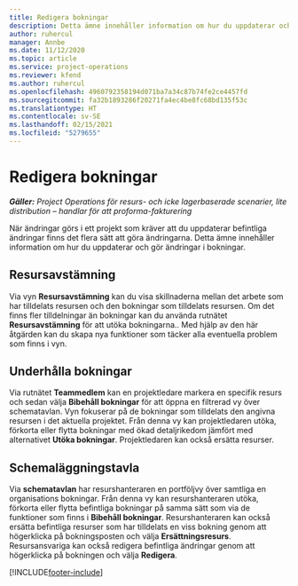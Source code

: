 ```yaml
---
title: Redigera bokningar
description: Detta ämne innehåller information om hur du uppdaterar och gör ändringar i bokningar.
author: ruhercul
manager: Annbe
ms.date: 11/12/2020
ms.topic: article
ms.service: project-operations
ms.reviewer: kfend
ms.author: ruhercul
ms.openlocfilehash: 4960792358194d071ba7a34c87b74fe2ce4457fd
ms.sourcegitcommit: fa32b1893286f20271fa4ec4be8fc68bd135f53c
ms.translationtype: HT
ms.contentlocale: sv-SE
ms.lasthandoff: 02/15/2021
ms.locfileid: "5279655"
---
```

# <a name="edit-bookings"></a>Redigera bokningar

_**Gäller:** Project Operations för resurs- och icke lagerbaserade scenarier, lite distribution – handlar för att proforma-fakturering_


När ändringar görs i ett projekt som kräver att du uppdaterar befintliga ändringar finns det flera sätt att göra ändringarna. Detta ämne innehåller information om hur du uppdaterar och gör ändringar i bokningar.

## <a name="resource-reconciliation"></a>Resursavstämning

Via vyn **Resursavstämning** kan du visa skillnaderna mellan det arbete som har tilldelats resursen och den bokningar som tilldelats resursen. Om det finns fler tilldelningar än bokningar kan du använda rutnätet **Resursavstämning** för att utöka bokningarna.. Med hjälp av den här åtgärden kan du skapa nya funktioner som täcker alla eventuella problem som finns i vyn.

## <a name="maintain-bookings"></a>Underhålla bokningar

Via rutnätet **Teammedlem** kan en projektledare markera en specifik resurs och sedan välja **Bibehåll bokningar** för att öppna en filtrerad vy över schematavlan. Vyn fokuserar på de bokningar som tilldelats den angivna resursen i det aktuella projektet. Från denna vy kan projektledaren utöka, förkorta eller flytta bokningar med ökad detaljrikedom jämfört med alternativet **Utöka bokningar**. Projektledaren kan också ersätta resurser.

## <a name="schedule-board"></a>Schemaläggningstavla

Via **schematavlan** har resurshanteraren en portföljvy över samtliga en organisations bokningar. Från denna vy kan resurshanteraren utöka, förkorta eller flytta befintliga bokningar på samma sätt som via de funktioner som finns i **Bibehåll bokningar**. Resurshanteraren kan också ersätta befintliga resurser som har tilldelats en viss bokning genom att högerklicka på bokningsposten och välja **Ersättningsresurs**. Resursansvariga kan också redigera befintliga ändringar genom att högerklicka på bokningen och välja **Redigera**.


[!INCLUDE[footer-include](../includes/footer-banner.md)]